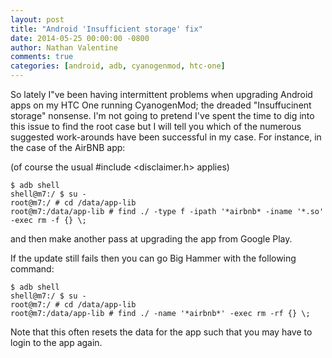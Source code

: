 ```yaml
---
layout: post
title: "Android 'Insufficient storage' fix"
date: 2014-05-25 00:00:00 -0800
author: Nathan Valentine
comments: true
categories: [android, adb, cyanogenmod, htc-one]
---
```

So lately I"ve been having intermittent problems when upgrading Android
apps on my HTC One running CyanogenMod; the dreaded "Insuffucinent storage"
nonsense. I'm not going to pretend I've spent the time to dig into this
issue to find the root case but I will tell you which of the numerous
suggested work-arounds have been successful in my case. For instance,
in the case of the AirBNB app:

(of course the usual #include &lt;disclaimer.h&gt; applies)

```console
$ adb shell
shell@m7:/ $ su -
root@m7:/ # cd /data/app-lib
root@m7:/data/app-lib # find ./ -type f -ipath '*airbnb* -iname '*.so' -exec rm -f {} \;
```

and then make another pass at upgrading the app from Google Play. 

If the update still fails then you can go Big Hammer with the following command: 

```console
$ adb shell
shell@m7:/ $ su -
root@m7:/ # cd /data/app-lib
root@m7:/data/app-lib # find ./ -name '*airbnb*' -exec rm -rf {} \;
```

Note that this often resets the data for the app such that you may have
to login to the app again. 
